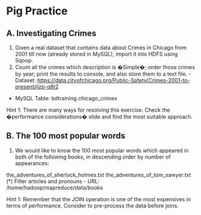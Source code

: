 # Pig Practice

## A. Investigating Crimes
1. Given a real dataset that contains data about Crimes in Chicago from 2001 till now (already stored in MySQL), import it into HDFS using Sqoop.
2. Count all the crimes which description is �Simple�; order those crimes by year; print the results to console, and also store them to a text file.     -
Dataset: https://data.cityofchicago.org/Public-Safety/Crimes-2001-to-present/ijzp-q8t2
- MySQL Table: bdtraining.chicago_crimes

Hint 1: There are many ways for resolving this exercise. Check the �performance considerations� slide and find the most suitable approach.

## B. The 100 most popular words
1. We would like to know the 100 most popular words which appeared in both of the following books, in descending order by number of appearances:

 the_adventures_of_sherlock_holmes.txt
 the_adventures_of_tom_sawyer.txt
 (*) Filter articles and pronouns
        - URL: /home/hadoop/mapreduce/data/books

Hint 1: Remember that the JOIN operation is one of the most expensives in terms of performance. Consider to pre-process the data before joins.
